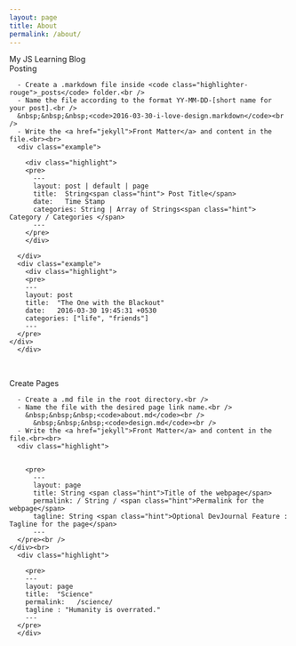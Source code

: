 ```yaml
---
layout: page
title: About
permalink: /about/
---
```

<div class="man-title">
  My JS Learning Blog
</div>
<div class="manual manual-title">
  Posting
  </div>
<p>  <div class="manual-content">

      - Create a .markdown file inside <code class="highlighter-rouge">_posts</code> folder.<br />
      - Name the file according to the format YY-MM-DD-[short name for your post].<br />
      &nbsp;&nbsp;&nbsp;<code>2016-03-30-i-love-design.markdown</code><br />
      - Write the <a href="jekyll">Front Matter</a> and content in the file.<br><br>
      <div class="example">

        <div class="highlight">
        <pre>
          ---
          layout: post | default | page
          title:  String<span class="hint"> Post Title</span>
          date:   Time Stamp
          categories: String | Array of Strings<span class="hint"> Category / Categories </span>
          ---
        </pre>
        </div>

      </div>
      <div class="example">
        <div class="highlight">
        <pre>
        ---
        layout: post
        title:  "The One with the Blackout"
        date:   2016-03-30 19:45:31 +0530
        categories: ["life", "friends"]
        ---
      </pre>
    </div>
      </div>



</p>
</div>
<p><br /></p>

  <div class="manual manual-title">
  Create Pages
  </div>
<p>  <div class="manual-content">

      - Create a .md file in the root directory.<br />
      - Name the file with the desired page link name.<br />
        &nbsp;&nbsp;&nbsp;<code>about.md</code><br />
          &nbsp;&nbsp;&nbsp;<code>design.md</code><br />
      - Write the <a href="jekyll">Front Matter</a> and content in the file.<br><br>
      <div class="highlight">


        <pre>
          ---
          layout: page
          title: String <span class="hint">Title of the webpage</span>
          permalink: / String / <span class="hint">Permalink for the webpage</span>
          tagline: String <span class="hint">Optional DevJournal Feature : Tagline for the page</span>
          ---
      </pre><br />
    </div><br>
      <div class="highlight">

        <pre>
        ---
        layout: page
        title:  "Science"
        permalink:   /science/
        tagline : "Humanity is overrated."
        ---
      </pre>
      </div>


  </div>
</p>
